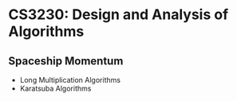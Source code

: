 # CS3230: Design and Analysis of Algorithms

## Spaceship Momentum

* Long Multiplication Algorithms
* Karatsuba Algorithms

